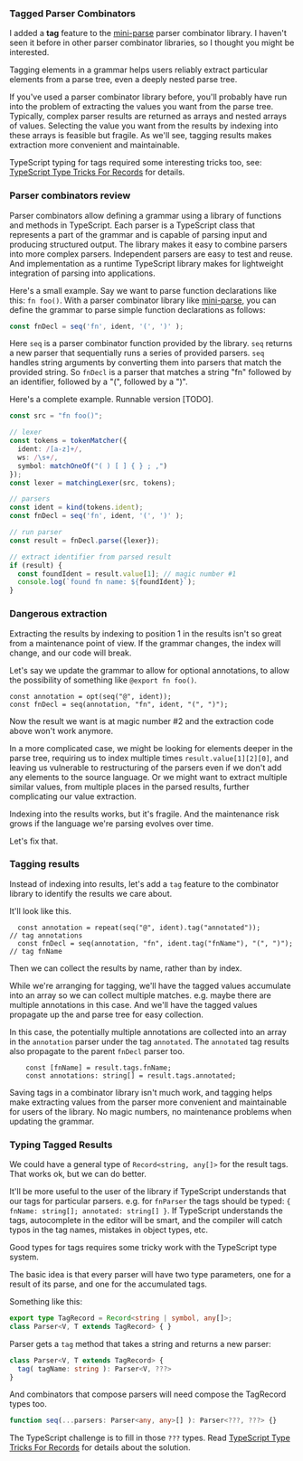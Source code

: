 [Mini-Parse]: https://npmjs.com/package/mini-parse
[TypeScript Type Tricks For Records]: https://github.com/mighdoll/wgsl-linker/tree/main/packages/mini-parse/doc/TypeTricksForRecords.md

### Tagged Parser Combinators

I added a **tag** feature to the [mini-parse] parser combinator library. 
I haven't seen it before in other parser combinator libraries,
so I thought you might be interested.

Tagging elements in a grammar helps 
users reliably extract particular elements from a parse tree, 
even a deeply nested parse tree. 

If you've used a parser combinator library before, 
you'll probably have run into the problem
of extracting the values you want from the parse tree. 
Typically, complex parser results are returned as arrays
and nested arrays of values. 
Selecting the value you want from the results by indexing
into these arrays is feasible but fragile.
As we'll see, tagging results makes extraction more convenient and maintainable.

TypeScript typing for tags required some interesting
tricks too, see: 
[TypeScript Type Tricks For Records] for details.

### Parser combinators review

Parser combinators allow defining a grammar using
a library of functions and methods in TypeScript.
Each parser is a TypeScript class 
that represents a part of the grammar
and is capable of parsing input and producing structured output.
The library makes it easy to combine parsers into more complex parsers.
Independent parsers are easy to test and reuse. 
And implementation as a runtime TypeScript library 
makes for lightweight integration of parsing into applications.

Here's a small example.
Say we want to parse function declarations like this: `fn foo()`. 
With a parser combinator library like [mini-parse], 
you can define the grammar to parse simple function declarations as follows:

```ts
const fnDecl = seq('fn', ident, '(', ')' );
```

Here `seq` is a parser combinator function provided by the library. 
`seq` returns a new parser that sequentially runs a series of provided parsers.
`seq` handles string arguments by converting them into parsers that match
the provided string. 
So `fnDecl` is a parser that matches a string "fn" followed by
an identifier, followed by a "(", followed by a ")".

Here's a complete example. Runnable version [TODO].

```ts
const src = "fn foo()";

// lexer
const tokens = tokenMatcher({
  ident: /[a-z]+/,
  ws: /\s+/,
  symbol: matchOneOf("( ) [ ] { } ; ,")
});
const lexer = matchingLexer(src, tokens);

// parsers
const ident = kind(tokens.ident);
const fnDecl = seq('fn', ident, '(', ')' );

// run parser 
const result = fnDecl.parse({lexer});

// extract identifier from parsed result
if (result) {
  const foundIdent = result.value[1]; // magic number #1
  console.log(`found fn name: ${foundIdent}`);
}
```

### Dangerous extraction

Extracting the results by indexing to position
1 in the results isn't so great from a maintenance point of view. 
If the grammar changes, the index will change, and our code will break.

Let's say we update the grammar to allow for optional annotations, 
to allow the possibility of something like `@export fn foo()`.
```
const annotation = opt(seq("@", ident));
const fnDecl = seq(annotation, "fn", ident, "(", ")");
```

Now the result we want is at magic number #2 and the extraction code above won't work anymore.

In a more complicated case, 
we might be looking for elements deeper in the parse tree, 
requiring us to index multiple times `result.value[1][2][0]`, and leaving
us vulnerable to restructuring of the parsers even if we don't
add any elements to the source language. 
Or we might want to extract multiple similar values, from multiple places
in the parsed results, further complicating our value extraction.

Indexing into the results works, but it's fragile. 
And the maintenance risk grows if the language we're parsing
evolves over time.  

Let's fix that.

### Tagging results

Instead of indexing into results, 
let's add a `tag` feature to the combinator library 
to identify the results we care about.

It'll look like this.
```
  const annotation = repeat(seq("@", ident).tag("annotated"));         // tag annotations
  const fnDecl = seq(annotation, "fn", ident.tag("fnName"), "(", ")"); // tag fnName
```

Then we can collect the results by name, rather than by index. 

While we're arranging for tagging, we'll have the tagged values accumulate 
into an array so we can collect multiple matches. 
e.g. maybe there are multiple annotations in this case.
And we'll have the tagged values propagate up the
and parse tree for easy collection.

In this case, the potentially multiple annotations are collected into an array in
the `annotation` parser under the tag `annotated`. 
The `annotated` tag results also propagate to the parent `fnDecl` parser too.

```
    const [fnName] = result.tags.fnName; 
    const annotations: string[] = result.tags.annotated;
```

Saving tags in a combinator library isn't much work, and 
tagging helps make extracting values from the parser more convenient and 
maintainable for users of the library.
No magic numbers, no maintenance problems when updating the grammar.

### Typing Tagged Results
We could have a general type of `Record<string, any[]>` for the result tags. 
That works ok, but we can do better.

It'll be more useful to the user of the library if TypeScript 
understands that our tags for particular parsers. 
e.g. for `fnParser` the tags should be typed: `{ fnName: string[]; annotated: string[] }`. 
If TypeScript understands the tags, autocomplete in the editor will be smart,
and the compiler will catch typos in the tag names, 
mistakes in object types, etc.

Good types for tags requires some tricky work with 
the TypeScript type system. 

The basic idea is that every parser will have two type parameters, 
one for a result of its parse, and one for the accumulated tags.

Something like this:
```ts
export type TagRecord = Record<string | symbol, any[]>; 
class Parser<V, T extends TagRecord> { }
```

Parser gets a `tag` method that takes a string and returns a new parser:
```ts
class Parser<V, T extends TagRecord> { 
  tag( tagName: string ): Parser<V, ???>
}
```

And combinators that compose parsers will need compose the TagRecord types too.
```ts
function seq(...parsers: Parser<any, any>[] ): Parser<???, ???> {}
```

The TypeScript challenge is to fill in those `???` types. 
Read [TypeScript Type Tricks For Records] for details about the solution.